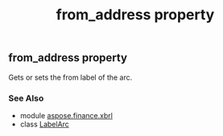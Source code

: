 ﻿---
title: from_address property
second_title: Aspose.Finance for Python via .NET API References
description: 
type: docs
weight: 70
url: /python-net/aspose.finance.xbrl/labelarc/from_address/
is_root: false
---

## from_address property


Gets or sets the from label of the arc.

### See Also
* module [aspose.finance.xbrl](../../)
* class [LabelArc](/finance/python-net/aspose.finance.xbrl/labelarc)
